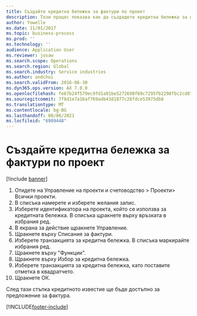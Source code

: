 ```yaml
---
title: Създайте кредитна бележка за фактури по проект
description: Този процес показва как да създадете кредитна бележка за фактури за проекти, които са били осчетоводени.
author: Yowelle
ms.date: 11/01/2017
ms.topic: business-process
ms.prod: ''
ms.technology: ''
audience: Application User
ms.reviewer: josaw
ms.search.scope: Operations
ms.search.region: Global
ms.search.industry: Service industries
ms.author: andchoi
ms.search.validFrom: 2016-06-30
ms.dyn365.ops.version: AX 7.0.0
ms.openlocfilehash: fe67b24f579ec9fd1a91be5272698f69c7295fb2298fbc2cd872f24a5858ce99
ms.sourcegitcommit: 7f8d1e7a16af769adb43d1877c28fdce53975db8
ms.translationtype: MT
ms.contentlocale: bg-BG
ms.lasthandoff: 08/06/2021
ms.locfileid: "6989448"
---
```

# <a name="create-a-credit-note-on-project-invoices"></a>Създайте кредитна бележка за фактури по проект

[!include [banner](../../includes/banner.md)]

1. Отидете на Управление на проекти и счетоводство > Проекти> Всички проекти. 
2. В списъка намерете и изберете желания запис. 
3. Изберете идентификатора на проекта, който се използва за кредитната бележка. В списъка щракнете върху връзката в избрания ред. 
4. В екрана за действие щракнете Управление. 
5. Щракнете върху Списания за фактури. 
6. Изберете транзакцията за кредитна бележка. В списъка маркирайте избрания ред. 
7. Щракнете върху "Функции". 
8. Щракнете върху Избор за кредитна бележка. 
9. Изберете транзакцията за кредитна бележка, като поставите отметка в квадратчето.
10. Щракнете ОК. 

След тази стъпка кредитното известие ще бъде достъпно за предложение за фактура.


[!INCLUDE[footer-include](../../includes/footer-banner.md)]